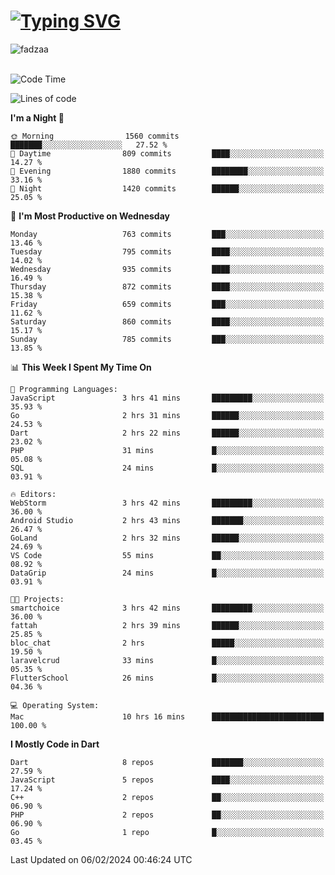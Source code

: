 
<h1 align="left"><a href="https://git.io/typing-svg"><img src="https://readme-typing-svg.demolab.com?font=Fira+Code&pause=1000&color=F7F7F7&random=false&width=600&lines=Hi+%F0%9F%91%8B%2C+I'm+Fattah+Anggit+Al+Dzakwan;Junior+Software+Developer+from+SMK+Raden+Umar+Said" alt="Typing SVG" /></a></h1>


<div align="left" display="flex"> 
  <img src="https://komarev.com/ghpvc/?username=fadzaa&label=Profile%20views&color=0e75b6&style=flat" alt="fadzaa" /> 
</div>

<br/>

<!--START_SECTION:waka-->
![Code Time](http://img.shields.io/badge/Code%20Time-315%20hrs%2032%20mins-blue)

![Lines of code](https://img.shields.io/badge/From%20Hello%20World%20I%27ve%20Written-949.0%20thousand%20lines%20of%20code-blue)

**I'm a Night 🦉** 

```text
🌞 Morning                1560 commits        ███████░░░░░░░░░░░░░░░░░░   27.52 % 
🌆 Daytime                809 commits         ████░░░░░░░░░░░░░░░░░░░░░   14.27 % 
🌃 Evening                1880 commits        ████████░░░░░░░░░░░░░░░░░   33.16 % 
🌙 Night                  1420 commits        ██████░░░░░░░░░░░░░░░░░░░   25.05 % 
```
📅 **I'm Most Productive on Wednesday** 

```text
Monday                   763 commits         ███░░░░░░░░░░░░░░░░░░░░░░   13.46 % 
Tuesday                  795 commits         ████░░░░░░░░░░░░░░░░░░░░░   14.02 % 
Wednesday                935 commits         ████░░░░░░░░░░░░░░░░░░░░░   16.49 % 
Thursday                 872 commits         ████░░░░░░░░░░░░░░░░░░░░░   15.38 % 
Friday                   659 commits         ███░░░░░░░░░░░░░░░░░░░░░░   11.62 % 
Saturday                 860 commits         ████░░░░░░░░░░░░░░░░░░░░░   15.17 % 
Sunday                   785 commits         ███░░░░░░░░░░░░░░░░░░░░░░   13.85 % 
```


📊 **This Week I Spent My Time On** 

```text
💬 Programming Languages: 
JavaScript               3 hrs 41 mins       █████████░░░░░░░░░░░░░░░░   35.93 % 
Go                       2 hrs 31 mins       ██████░░░░░░░░░░░░░░░░░░░   24.53 % 
Dart                     2 hrs 22 mins       ██████░░░░░░░░░░░░░░░░░░░   23.02 % 
PHP                      31 mins             █░░░░░░░░░░░░░░░░░░░░░░░░   05.08 % 
SQL                      24 mins             █░░░░░░░░░░░░░░░░░░░░░░░░   03.91 % 

🔥 Editors: 
WebStorm                 3 hrs 42 mins       █████████░░░░░░░░░░░░░░░░   36.00 % 
Android Studio           2 hrs 43 mins       ███████░░░░░░░░░░░░░░░░░░   26.47 % 
GoLand                   2 hrs 32 mins       ██████░░░░░░░░░░░░░░░░░░░   24.69 % 
VS Code                  55 mins             ██░░░░░░░░░░░░░░░░░░░░░░░   08.92 % 
DataGrip                 24 mins             █░░░░░░░░░░░░░░░░░░░░░░░░   03.91 % 

🐱‍💻 Projects: 
smartchoice              3 hrs 42 mins       █████████░░░░░░░░░░░░░░░░   36.00 % 
fattah                   2 hrs 39 mins       ██████░░░░░░░░░░░░░░░░░░░   25.85 % 
bloc_chat                2 hrs               █████░░░░░░░░░░░░░░░░░░░░   19.50 % 
laravelcrud              33 mins             █░░░░░░░░░░░░░░░░░░░░░░░░   05.35 % 
FlutterSchool            26 mins             █░░░░░░░░░░░░░░░░░░░░░░░░   04.36 % 

💻 Operating System: 
Mac                      10 hrs 16 mins      █████████████████████████   100.00 % 
```

**I Mostly Code in Dart** 

```text
Dart                     8 repos             ███████░░░░░░░░░░░░░░░░░░   27.59 % 
JavaScript               5 repos             ████░░░░░░░░░░░░░░░░░░░░░   17.24 % 
C++                      2 repos             ██░░░░░░░░░░░░░░░░░░░░░░░   06.90 % 
PHP                      2 repos             ██░░░░░░░░░░░░░░░░░░░░░░░   06.90 % 
Go                       1 repo              █░░░░░░░░░░░░░░░░░░░░░░░░   03.45 % 
```




 Last Updated on 06/02/2024 00:46:24 UTC
<!--END_SECTION:waka-->
